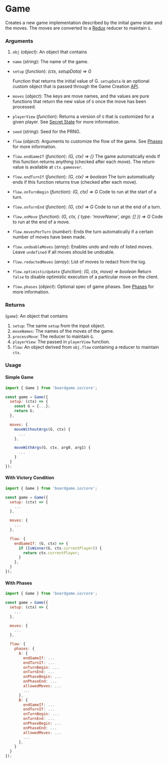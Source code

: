 # Game

Creates a new game implementation described by the initial
game state and the moves. The moves are converted to a
[Redux](http://redux.js.org/docs/basics/Reducers.html) reducer to maintain `G`.

### Arguments

1. `obj` (_object_): An object that contains

  * `name` (_string_): The name of the game.
  * `setup` (_function_): _(ctx, setupData) => G_

    Function that returns the initial value of G.
    `setupData` is an optional custom object that is passed through the
    Game Creation [API](/api/Server?id=creating-a-game).

  * `moves` (_object_): The keys are move names, and the values
    are pure functions that return the new value of `G` once
    the move has been processed.
  * `playerView` (_function_): Returns a version of `G` that
    is customized for a given player. See [Secret State](/secret-state) for more information.
  * `seed` (_string_): Seed for the PRNG.
  * `flow` (_object_): Arguments to customize the flow of the game. See
    [Phases](/phases) for more information.
  * `flow.endGameIf` (_function_): _(G, ctx) => {}_
    The game automatically ends if this function returns anything (checked after each move).
    The return value is available at `ctx.gameover`.
  * `flow.endTurnIf` (_function_): _(G, ctx) => boolean_
    The turn automatically ends if this function returns true (checked after each move).
  * `flow.onTurnBegin` (_function_): _(G, ctx) => G_
    Code to run at the start of a turn.
  * `flow.onTurnEnd` (_function_): _(G, ctx) => G_
    Code to run at the end of a turn.
  * `flow.onMove` (_function_): _(G, ctx, { type: 'moveName', args: [] }) => G_
    Code to run at the end of a move.
  * `flow.movesPerTurn` (_number_): Ends the turn automatically if a certain number
    of moves have been made.
  * `flow.undoableMoves` (_array_): Enables undo and redo of listed moves.  Leave `undefined` if all moves should be undoable.
  * `flow.redactedMoves` (_array_): List of moves to redact from the log.
  * `flow.optimisticUpdate` (_function_): _(G, ctx, move) => boolean_
    Return `false` to disable optimistic execution of a particular move on the client.
  * `flow.phases` (_object_): Optional spec of game phases. See
    [Phases](/phases) for more information.

### Returns

(`game`): An object that contains

1. `setup`: The same `setup` from the input object.
2. `moveNames`: The names of the moves of the game.
3. `processMove`: The reducer to maintain `G`.
4. `playerView`: The passed in `playerView` function.
5. `flow`: An object derived from `obj.flow` containing a reducer to maintain `ctx`.

### Usage

#### Simple Game

```js
import { Game } from 'boardgame.io/core';

const game = Game({
  setup: (ctx) => {
    const G = {...};
    return G;
  },

  moves: {
    moveWithoutArgs(G, ctx) {
      ...
    },

    moveWithArgs(G, ctx, arg0, arg1) {
      ...
    }
  }
});
```

#### With Victory Condition

```js
import { Game } from 'boardgame.io/core';

const game = Game({
  setup: (ctx) => {
    ...
  },

  moves: {
    ...
  },

  flow: {
    endGameIf: (G, ctx) => {
      if (IsWinner(G, ctx.currentPlayer)) {
        return ctx.currentPlayer;
      }
    },
  }
});
```

#### With Phases

```js
import { Game } from 'boardgame.io/core';

const game = Game({
  setup: (ctx) => {
    ...
  },

  moves: {
    ...
  },

  flow: {
    phases: {
      A: {
        endGameIf: ...
        endTurnIf: ...
        onTurnBegin: ...
        onTurnEnd: ...
        onPhaseBegin: ...
        onPhaseEnd: ...
        allowedMoves: ...
        ...
      },
      B: {
        endGameIf: ...
        endTurnIf: ...
        onTurnBegin: ...
        onTurnEnd: ...
        onPhaseBegin: ...
        onPhaseEnd: ...
        allowedMoves: ...
        ...
      },
    }
  }
});
```
